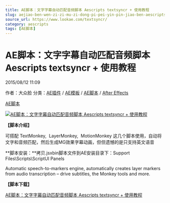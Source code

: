 ```yaml
---
title: AE脚本：文字字幕自动匹配音频脚本 Aescripts textsyncr + 使用教程
slug: aejiao-ben-wen-zi-zi-mu-zi-dong-pi-pei-yin-pin-jiao-ben-aescripts-textsyncr-shi-yong-jiao-cheng
source_url: https://www.lookae.com/textsyncr/
category: aescripts
tags: [AE脚本]
---
```

# AE脚本：文字字幕自动匹配音频脚本 Aescripts textsyncr + 使用教程

2015/08/12 11:09

作者：大众脸
分类：[AE插件](https://www.lookae.com/after-effects/aechajian/) / [AE模板](https://www.lookae.com/after-effects/other-after-effects/) / [AE脚本](https://www.lookae.com/after-effects/aescripts/) / [After Effects](https://www.lookae.com/after-effects/)

[AE脚本](https://www.lookae.com/tag/ae%e8%84%9a%e6%9c%ac/)

[![AE脚本：文字字幕自动匹配音频脚本 Aescripts textsyncr + 使用教程](https://www.lookae.com/wp-content/uploads/2015/08/textsyncr.jpg "AE脚本：文字字幕自动匹配音频脚本 Aescripts textsyncr + 使用教程-LookAE.com")](https://www.lookae.com/wp-content/uploads/2015/08/textsyncr.jpg)

**【脚本介绍】**

可搭配 TextMonkey,  LayerMonkey,  MotionMonkey 这几个脚本使用，自动将文字和音频匹配，然后生成MG效果字幕动画，但但遗憾的是只支持英文语音

**脚本安装：**拷贝.jsxbin脚本文件到AE安装目录下：Support Files\Scripts\ScriptUI Panels

Automatic speech-to-markers engine, automatically creates layer markers from audio transcription – drive subtitles, the Monkey tools and more.

**【脚本下载】**

[AE脚本：文字字幕自动匹配音频脚本 Aescripts textsyncr + 使用教程](https://www.400gb.com/file/112202831)
